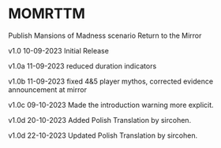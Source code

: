 # MOMRTTM
 Publish Mansions of Madness scenario Return to the Mirror

v1.0  10-09-2023 Initial Release

v1.0a 11-09-2023 reduced duration indicators

v1.0b 11-09-2023 fixed 4&5 player mythos, corrected evidence announcement at mirror

v1.0c 09-10-2023 Made the introduction warning more explicit.

v1.0d 20-10-2023 Added Polish Translation by sircohen.

v1.0d 22-10-2023 Updated Polish Translation by sircohen.